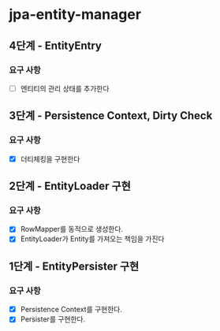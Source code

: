 # jpa-entity-manager

## 4단계 - EntityEntry

### 요구 사항

- [ ] 엔티티의 관리 상태를 추가한다

## 3단계 - Persistence Context, Dirty Check

### 요구 사항

- [X] 더티체킹을 구현한다

## 2단계 - EntityLoader 구현

### 요구 사항

- [X] RowMapper를 동적으로 생성한다.
- [X] EntityLoader가 Entity를 가져오는 책임을 가진다

## 1단계 - EntityPersister 구현

### 요구 사항

- [X] Persistence Context를 구현한다.
- [X] Persister를 구현한다.
